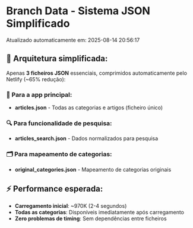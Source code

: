 # Branch Data - Sistema JSON Simplificado
Atualizado automaticamente em: 2025-08-14 20:56:17

## 🎯 Arquitetura simplificada:
Apenas **3 ficheiros JSON** essenciais, comprimidos automaticamente pelo Netlify (~65% redução):

### 📱 Para a app principal:
- **articles.json** - Todas as categorias e artigos (ficheiro único)

### 🔍 Para funcionalidade de pesquisa:
- **articles_search.json** - Dados normalizados para pesquisa

### 🗂️ Para mapeamento de categorias:
- **original_categories.json** - Mapeamento de categorias originais

## ⚡ Performance esperada:
- **Carregamento inicial**: ~970K (2-4 segundos)
- **Todas as categorias**: Disponíveis imediatamente após carregamento
- **Zero problemas de timing**: Sem dependências entre ficheiros
